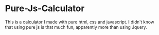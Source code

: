 # Pure-Js-Calculator
This is a calculator I made with pure html, css and javascript. I didn't know that using pure js is that much fun, apparently more than using Jquery.
